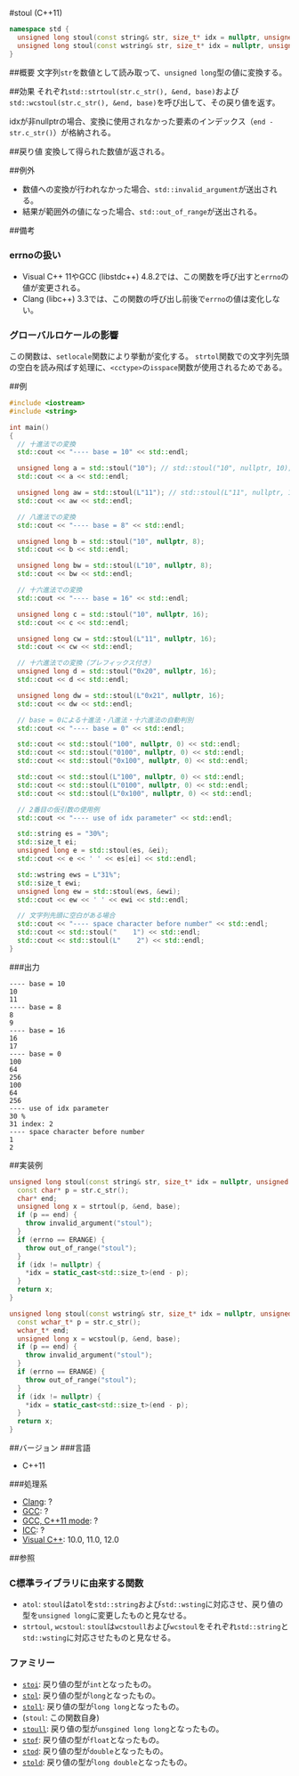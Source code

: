 #stoul (C++11)
```cpp
namespace std {
  unsigned long stoul(const string& str, size_t* idx = nullptr, unsigned long base = 10);
  unsigned long stoul(const wstring& str, size_t* idx = nullptr, unsigned long base = 10);
}
```

##概要
文字列`str`を数値として読み取って、`unsigned long`型の値に変換する。

##効果
それぞれ`std::strtoul(str.c_str(), &end, base)`および`std::wcstoul(str.c_str(), &end, base)`を呼び出して、その戻り値を返す。

idxが非nullptrの場合、変換に使用されなかった要素のインデックス（`end - str.c_str()`）が格納される。

##戻り値
変換して得られた数値が返される。

##例外
- 数値への変換が行われなかった場合、`std::invalid_argument`が送出される。
- 結果が範囲外の値になった場合、`std::out_of_range`が送出される。

##備考
### errnoの扱い
- Visual C++ 11やGCC (libstdc++) 4.8.2では、この関数を呼び出すと`errno`の値が変更される。
- Clang (libc++) 3.3では、この関数の呼び出し前後で`errno`の値は変化しない。

### グローバルロケールの影響
この関数は、`setlocale`関数により挙動が変化する。
`strtol`関数での文字列先頭の空白を読み飛ばす処理に、`<cctype>`の`isspace`関数が使用されるためである。

##例
```cpp
#include <iostream>
#include <string>

int main()
{
  // 十進法での変換
  std::cout << "---- base = 10" << std::endl;

  unsigned long a = std::stoul("10"); // std::stoul("10", nullptr, 10);
  std::cout << a << std::endl;

  unsigned long aw = std::stoul(L"11"); // std::stoul(L"11", nullptr, 10);
  std::cout << aw << std::endl;

  // 八進法での変換
  std::cout << "---- base = 8" << std::endl;

  unsigned long b = std::stoul("10", nullptr, 8);
  std::cout << b << std::endl;

  unsigned long bw = std::stoul(L"10", nullptr, 8);
  std::cout << bw << std::endl;

  // 十六進法での変換
  std::cout << "---- base = 16" << std::endl;

  unsigned long c = std::stoul("10", nullptr, 16);
  std::cout << c << std::endl;

  unsigned long cw = std::stoul(L"11", nullptr, 16);
  std::cout << cw << std::endl;

  // 十六進法での変換（プレフィックス付き）
  unsigned long d = std::stoul("0x20", nullptr, 16);
  std::cout << d << std::endl;

  unsigned long dw = std::stoul(L"0x21", nullptr, 16);
  std::cout << dw << std::endl;

  // base = 0による十進法・八進法・十六進法の自動判別
  std::cout << "---- base = 0" << std::endl;

  std::cout << std::stoul("100", nullptr, 0) << std::endl;
  std::cout << std::stoul("0100", nullptr, 0) << std::endl;
  std::cout << std::stoul("0x100", nullptr, 0) << std::endl;

  std::cout << std::stoul(L"100", nullptr, 0) << std::endl;
  std::cout << std::stoul(L"0100", nullptr, 0) << std::endl;
  std::cout << std::stoul(L"0x100", nullptr, 0) << std::endl;

  // 2番目の仮引数の使用例
  std::cout << "---- use of idx parameter" << std::endl;

  std::string es = "30%";
  std::size_t ei;
  unsigned long e = std::stoul(es, &ei);
  std::cout << e << ' ' << es[ei] << std::endl;

  std::wstring ews = L"31%";
  std::size_t ewi;
  unsigned long ew = std::stoul(ews, &ewi);
  std::cout << ew << ' ' << ewi << std::endl;

  // 文字列先頭に空白がある場合
  std::cout << "---- space character before number" << std::endl;
  std::cout << std::stoul("    1") << std::endl;
  std::cout << std::stoul(L"    2") << std::endl;
}
```

###出力
```
---- base = 10
10
11
---- base = 8
8
9
---- base = 16
16
17
---- base = 0
100
64
256
100
64
256
---- use of idx parameter
30 %
31 index: 2
---- space character before number
1
2
```

##実装例
```cpp
unsigned long stoul(const string& str, size_t* idx = nullptr, unsigned long base = 10) {
  const char* p = str.c_str();
  char* end;
  unsigned long x = strtoul(p, &end, base);
  if (p == end) {
    throw invalid_argument("stoul");
  }
  if (errno == ERANGE) {
    throw out_of_range("stoul");
  }
  if (idx != nullptr) {
    *idx = static_cast<std::size_t>(end - p);
  }
  return x;
}

unsigned long stoul(const wstring& str, size_t* idx = nullptr, unsigned long base = 10) {
  const wchar_t* p = str.c_str();
  wchar_t* end;
  unsigned long x = wcstoul(p, &end, base);
  if (p == end) {
    throw invalid_argument("stoul");
  }
  if (errno == ERANGE) {
    throw out_of_range("stoul");
  }
  if (idx != nullptr) {
    *idx = static_cast<std::size_t>(end - p);
  }
  return x;
}
```

##バージョン
###言語
- C++11

###処理系
- [Clang](/implementation#clang.md): ?
- [GCC](/implementation#gcc.md): ?
- [GCC, C++11 mode](/implementation#gcc.md): ?
- [ICC](/implementation#icc.md): ?
- [Visual C++](/implementation#visual_cpp.md): 10.0, 11.0, 12.0

##参照
### C標準ライブラリに由来する関数
- `atol`: `stoul`は`atol`を`std::string`および`std::wsting`に対応させ、戻り値の型を`unsigned long`に変更したものと見なせる。
- `strtoul`, `wcstoul`: `stoul`は`wcstoull`および`wcstoul`をそれぞれ`std::string`と`std::wsting`に対応させたものと見なせる。

### ファミリー
- [`stoi`](./stoi.md): 戻り値の型が`int`となったもの。
- [`stol`](./stol.md): 戻り値の型が`long`となったもの。
- [`stoll`](./stoll.md): 戻り値の型が`long long`となったもの。
- (`stoul`: この関数自身)
- [`stoull`](./stoull.md): 戻り値の型が`unsgined long long`となったもの。
- [`stof`](./stof.md): 戻り値の型が`float`となったもの。
- [`stod`](./stod.md): 戻り値の型が`double`となったもの。
- [`stold`](./stold.md): 戻り値の型が`long double`となったもの。
